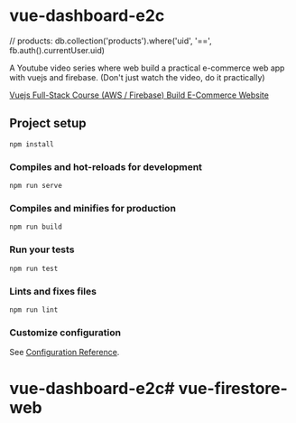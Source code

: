 

# vue-dashboard-e2c

//  products: db.collection('products').where('uid', '==', fb.auth().currentUser.uid)
        

A Youtube video series where web build a practical e-commerce web app with vuejs and firebase. (Don't just watch the video, do it practically)

[Vuejs Full-Stack Course (AWS / Firebase) Build E-Commerce Website
](https://www.youtube.com/watch?v=UrUuvNyK-Os&list=PLB4AdipoHpxYPjGo0n2m6tmCLud_iSEbv)

## Project setup
```
npm install
```

### Compiles and hot-reloads for development
```
npm run serve
```

### Compiles and minifies for production
```
npm run build
```

### Run your tests
```
npm run test
```

### Lints and fixes files
```
npm run lint
```

### Customize configuration
See [Configuration Reference](https://cli.vuejs.org/config/).
# vue-dashboard-e2c#   v u e - f i r e s t o r e - w e b  
 